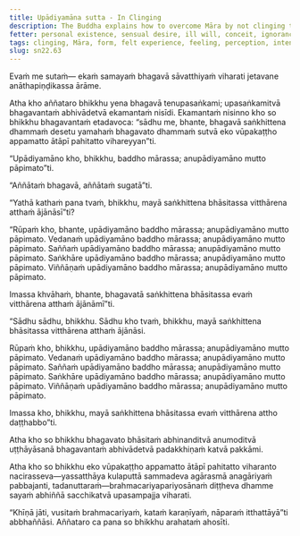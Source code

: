 ```yaml
---
title: Upādiyamāna sutta - In Clinging
description: The Buddha explains how to overcome Māra by not clinging to the five aggregates of form, felt experience, perception, intentional constructions, and consciousness.
fetter: personal existence, sensual desire, ill will, conceit, ignorance
tags: clinging, Māra, form, felt experience, feeling, perception, intentional constructions, consciousness, aggregates, five aggregates, personal existence, sensual desire, ill will, conceit, ignorance, sn, sn22, sn22-34
slug: sn22.63
---
```


Evaṁ me sutaṁ— ekaṁ samayaṁ bhagavā sāvatthiyaṁ viharati jetavane anāthapiṇḍikassa ārāme.

Atha kho aññataro bhikkhu yena bhagavā tenupasaṅkami; upasaṅkamitvā bhagavantaṁ abhivādetvā ekamantaṁ nisīdi. Ekamantaṁ nisinno kho so bhikkhu bhagavantaṁ etadavoca: “sādhu me, bhante, bhagavā saṅkhittena dhammaṁ desetu yamahaṁ bhagavato dhammaṁ sutvā eko vūpakaṭṭho appamatto ātāpī pahitatto vihareyyan”ti.

“Upādiyamāno kho, bhikkhu, baddho mārassa; anupādiyamāno mutto pāpimato”ti.

“Aññātaṁ bhagavā, aññātaṁ sugatā”ti.

“Yathā kathaṁ pana tvaṁ, bhikkhu, mayā saṅkhittena bhāsitassa vitthārena atthaṁ ājānāsī”ti?

“Rūpaṁ kho, bhante, upādiyamāno baddho mārassa; anupādiyamāno mutto pāpimato. Vedanaṁ upādiyamāno baddho mārassa; anupādiyamāno mutto pāpimato. Saññaṁ upādiyamāno baddho mārassa; anupādiyamāno mutto pāpimato. Saṅkhāre upādiyamāno baddho mārassa; anupādiyamāno mutto pāpimato. Viññāṇaṁ upādiyamāno baddho mārassa; anupādiyamāno mutto pāpimato.

Imassa khvāhaṁ, bhante, bhagavatā saṅkhittena bhāsitassa evaṁ vitthārena atthaṁ ājānāmī”ti.

“Sādhu sādhu, bhikkhu. Sādhu kho tvaṁ, bhikkhu, mayā saṅkhittena bhāsitassa vitthārena atthaṁ ājānāsi.

Rūpaṁ kho, bhikkhu, upādiyamāno baddho mārassa; anupādiyamāno mutto pāpimato. Vedanaṁ upādiyamāno baddho mārassa; anupādiyamāno mutto pāpimato. Saññaṁ upādiyamāno baddho mārassa; anupādiyamāno mutto pāpimato. Saṅkhāre upādiyamāno baddho mārassa; anupādiyamāno mutto pāpimato. Viññāṇaṁ upādiyamāno baddho mārassa; anupādiyamāno mutto pāpimato.

Imassa kho, bhikkhu, mayā saṅkhittena bhāsitassa evaṁ vitthārena attho daṭṭhabbo”ti.

Atha kho so bhikkhu bhagavato bhāsitaṁ abhinanditvā anumoditvā uṭṭhāyāsanā bhagavantaṁ abhivādetvā padakkhiṇaṁ katvā pakkāmi.

Atha kho so bhikkhu eko vūpakaṭṭho appamatto ātāpī pahitatto viharanto nacirasseva—yassatthāya kulaputtā sammadeva agārasmā anagāriyaṁ pabbajanti, tadanuttaraṁ—brahmacariyapariyosānaṁ diṭṭheva dhamme sayaṁ abhiññā sacchikatvā upasampajja viharati.

“Khīṇā jāti, vusitaṁ brahmacariyaṁ, kataṁ karaṇīyaṁ, nāparaṁ itthattāyā”ti abbhaññāsi. Aññataro ca pana so bhikkhu arahataṁ ahosīti.
